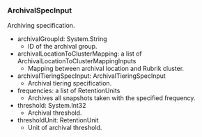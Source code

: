 ### ArchivalSpecInput
Archiving specification.

- archivalGroupId: System.String
  - ID of the archival group.
- archivalLocationToClusterMapping: a list of ArchivalLocationToClusterMappingInputs
  - Mapping between archival location and Rubrik cluster.
- archivalTieringSpecInput: ArchivalTieringSpecInput
  - Archival tiering specification.
- frequencies: a list of RetentionUnits
  - Archives all snapshots taken with the specified frequency.
- threshold: System.Int32
  - Archival threshold.
- thresholdUnit: RetentionUnit
  - Unit of archival threshold.

